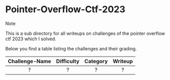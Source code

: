 # Pointer-Overflow-Ctf-2023

> [!Note]
> This is a sub directory for all writeups on challenges of the pointer overflow ctf 2023 which I solved.
>
> Below you find a table listing the challenges and their grading.
> 
> | Challenge-Name | Difficulty | Category | Writeup |
> | :------------: | :--------: | :------: | :-----: |
> | ? | ? | ? | ? |

